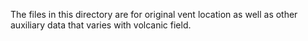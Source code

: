 The files in this directory are for original vent location as well as other auxiliary data that varies with volcanic field.
